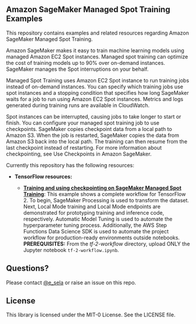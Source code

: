 ## Amazon SageMaker Managed Spot Training Examples

This repository contains examples and related resources regarding Amazon SageMaker Managed Spot Training. 

Amazon SageMaker makes it easy to train machine learning models using managed Amazon EC2 Spot instances. Managed spot training can optimize the cost of training models up to 90% over on-demand instances. SageMaker manages the Spot interruptions on your behalf.

Managed Spot Training uses Amazon EC2 Spot instance to run training jobs instead of on-demand instances. You can specify which training jobs use spot instances and a stopping condition that specifies how long SageMaker waits for a job to run using Amazon EC2 Spot instances. Metrics and logs generated during training runs are available in CloudWatch.

Spot instances can be interrupted, causing jobs to take longer to start or finish. You can configure your managed spot training job to use checkpoints. SageMaker copies checkpoint data from a local path to Amazon S3. When the job is restarted, SageMaker copies the data from Amazon S3 back into the local path. The training can then resume from the last checkpoint instead of restarting. For more information about checkpointing, see Use Checkpoints in Amazon SageMaker.
  

Currently this repository has the following resources:

- **TensorFlow resources:**  

  - [**Training and using checkpointing on SageMaker Managed Spot Training**](managed_spot_training_checkpointing_tensorflow):  This example shows a complete workflow for TensorFlow 2.  To begin, SageMaker Processing is used to transform the dataset.  Next, Local Mode training and Local Mode endpoints are demonstrated for prototyping training and inference code, respectively.  Automatic Model Tuning is used to automate the hyperparameter tuning process.  Additionally, the AWS Step Functions Data Science SDK is used to automate the project workflow for production-ready environments outside notebooks.  **PREREQUISITES:**  From the *tf-2-workflow* directory, upload ONLY the Jupyter notebook `tf-2-workflow.ipynb`.  

## Questions?

Please contact [@e_sela](https://twitter.com/e_sela) or raise an issue on this repo.

## License

This library is licensed under the MIT-0 License. See the LICENSE file.

